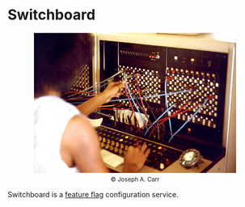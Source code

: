 # Switchboard

<center>
<figure style="text-align: center">
  <img src="/media/switchboard.jpg" alt="Switchboard photo"/>
  <figcaption><small>&copy; Joseph A. Carr</small></figcaption>
</figure>
</center>

Switchboard is a [feature flag](https://martinfowler.com/articles/feature-toggles.html) configuration service.
